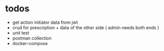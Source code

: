 # todos
- get action initiator data from jwt
- crud for prescription + data of the other side ( admin needs both ends )
- unit test
- postman collection
- docker-compose
